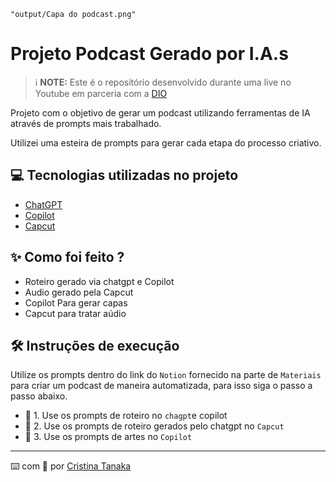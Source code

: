 
    "output/Capa do podcast.png"
   
# Projeto Podcast Gerado por I.A.s


 > ℹ️ **NOTE:** Este é o repositório desenvolvido durante uma live no Youtube em parceria com a [DIO](https://dio.me)

Projeto com o objetivo de gerar um podcast utilizando ferramentas de IA através de prompts mais trabalhado.

Utilizei uma esteira de prompts para gerar cada etapa do processo criativo.

## 💻 Tecnologias utilizadas no projeto

- [ChatGPT](https://chat.openai.com/) 
- [Copilot](https://copilot.microsoft.com/)
- [Capcut](https://www.capcut.com/)

## ✨ Como foi feito ?

- Roteiro gerado via chatgpt e Copilot
- Audio gerado pela Capcut
- Copilot Para gerar capas
- Capcut para tratar aúdio


## 🛠️ Instruções de execução

Utilize os prompts dentro do link do `Notion` fornecido na parte de `Materiais` para criar um podcast de maneira automatizada, para isso siga o passo a passo abaixo.

- 🤖 1. Use os prompts de roteiro no `chagpt`e copilot
- 🤖 2. Use os prompts de roteiro gerados pelo chatgpt no  `Capcut`
- 🤖 3. Use os prompts de artes no `Copilot`


---

⌨️ com 💜 por [Cristina Tanaka](https://github.com/cristinatanaka1708/)
